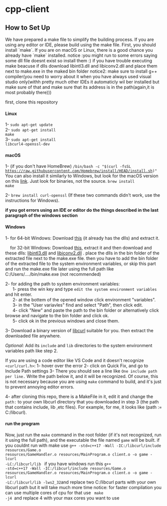 # cpp-client

<h2>How to Set Up</h2>
We have prepared a make file to simplify the building process. If you are using any editor or IDE, please build using the make file. First, you should install `make`. If you are on macOS or Linux, there is a good chance you already have `make` installed.
notice :you might run to some errors saying some dll file doesnt exist so install them :)
if you have trouble executing make beacuse if dlls download libintl3.dll and libiconv2.dll and place them next to make.exe in the maked bin folder
notice2: make sure to install g++ compiler(you need to worry about it when you have always used visual studio only(withh pretty much other IDEs it automaticly wil ber installed but make sure of that and make sure that its address is in the path(again,it is most probably there)))

first, clone this repository

#### Linux
1- <code>sudo apt-get update</code><br>
2- <code>sudo apt-get install make</code><br>
3- <code>sudo apt-get install libcurl4-openssl-dev</code><br>



#### macOS
1- (if you don't have HomeBrew) <code>/bin/bash -c "$(curl -fsSL https://raw.githubusercontent.com/Homebrew/install/HEAD/install.sh)"</code><br>
You can also install it similarly to Windows, but look for the macOS version on this <a href="https://www.gnu.org/software/make/">link</a>. Just look for binaries, not the source.
<code>brew install make</code>

2- <code>brew install curl-openssl</code>
(If these two commands didn't work, use the instructions for Windows).

<strong>if you got errors using an IDE or editor do the things described in the last paragraph of the windows section</strong>



#### Windows
1- for 64-bit Windows: Download <a href="https://drive.google.com/file/d/1YPL0A9RLq2qBH5X195ZGw0H11tnJg3td/view?usp=sharing">this</a> (it already has the dlls) and
extract it.

&nbsp;&nbsp;&nbsp;&nbsp;for 32-bit Windows: Download <a href="https://sourceforge.net/projects/gnuwin32/files/make/3.81/make-3.81-bin.zip/download?use_mirror=netactuate&download=&failedmirror=deac-riga.dl.sourceforge.net">this</a>, extract it and then download and these dlls: <a href="https://www.dll-files.com/libintl3.dll.html">libintl3.dll</a> and <a href="https://www.dll-files.com/libiconv2.dll.html">libiconv2.dll</a> . place the dlls in the bin folder of the extracted file next to the make.exe file.
then you have to add the bin folder of the extracted file to the system environment variables, or skip this part and run the make.exe file later using the full path like C:/Users/..../bin/make.exe (not recommended)

2- for adding the path to system environment variables:<br>
&nbsp;&nbsp;&nbsp;&nbsp;&nbsp;&nbsp;1- press the win key and type `edit the system environment variables` and hit enter.<br>
&nbsp;&nbsp;&nbsp;&nbsp;&nbsp;&nbsp;2- at the bottem of the opened window click environment "variables".<br>
&nbsp;&nbsp;&nbsp;&nbsp;&nbsp;&nbsp;3- in the "User variavles" find and select "Path", then click edit.<br>
&nbsp;&nbsp;&nbsp;&nbsp;&nbsp;&nbsp;4- click "New" and paste the path to the bin folder or alternatively click browse and navigate to the bin folder  and click ok.<br>
&nbsp;&nbsp;&nbsp;&nbsp;&nbsp;&nbsp;5- click ok in the previous windows and close them.<br>


3- Download a binary version of <a href="https://curl.se/windows/">libcurl</a> suitable for you. then extract the downloaded file anywhere.
  
<em>Optional:</em> Add its `include` and `lib` directories to the system environment variables path like step 2.

If you are using a code editor like VS Code and it doesn't recognize `<curl/curl.h>`:
1- hover over the error
2- click on Quick Fix, and go to Include Path settings
3- There you should see a line like <code>One include path per line.</code> Write the path below it, and it will be recognized.
Of course, this is not necessary because you are using `make` command to build, and it's just to prevent annoying editor errors.

4- after cloning this repo, there is a MakeFile in it, edit it and change the `path:` to your own libcurl directory that you downloaded in step 3 (the path that contains include, lib ,etc files). For example, for me, it looks like (path := C:/libcurl).


#### run the program
Now, just run the `make` command in the root folder (if it's not recognized, run it using the full path), and the executable the file named `game` will be built.
if you couldnt run with make use <code>g++ -std=c++17 -Wall -IC:/libcurl/include  resources/Game.o resources/GameHandler.o resources/MainProgram.o client.o -o game -lcurl -LC:/libcurl/lib </code>
if you have windows run this  <code>g++ -std=c++17 -Wall -IC:/libcurl/include  resources/Game.o resources/GameHandler.o resources/MainProgram.o client.o -o game -lcurl -LC:/libcurl/lib -lws2_32</code>and replace  two C:/libcurl parts with your own libcurl path but it will take much more time
notice: for faster compilation you can use multiple cores of cpu for that use  <code> make -j4 </code>and replace 4 with your max cores you want to use